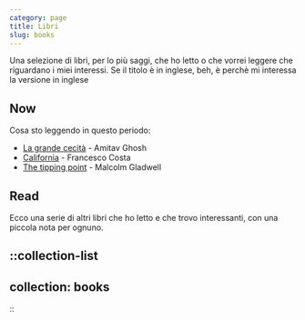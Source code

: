 ```yaml
---
category: page
title: Libri
slug: books
---
```

Una selezione di libri, per lo più saggi, che ho letto o che vorrei leggere che riguardano i miei interessi. Se il titolo è in inglese, beh, è perchè mi interessa la versione in inglese

## Now

Cosa sto leggendo in questo periodo:

- [La grande cecità](https://amzn.to/3RQT08s) - Amitav Ghosh
- [California](https://amzn.to/3HkCmt6) - Francesco Costa
- [The tipping point](https://amzn.to/3O2yz7w) - Malcolm Gladwell



## Read

Ecco una serie di altri libri che ho letto e che trovo interessanti, con una piccola nota per ognuno.

::collection-list
---
collection: books
---
::